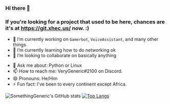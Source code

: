 ### Hi there 👋
### If you're looking for a project that used to be here, chances are it's at https://git.xhec.us/ now. :)

<!--
**SomethingGeneric/SomethingGeneric** is a ✨ _special_ ✨ repository because its `README.md` (this file) appears on your GitHub profile.
-->

- 🔭 I’m currently working on `Gamerbot`, `VoiceAssistant`, and many other things
- 🌱 I’m currently learning how to do networking ok
- 👯 I’m looking to collaborate on basically anything
<!-- - 🤔 I’m looking for help with ... -->
- 💬 Ask me about: Python or Linux
- 📫 How to reach me: VeryGeneric#2100 on Discord.
- 😄 Pronouns: He/Him
- ⚡ Fun fact: I've been to every continent except Africa.

![SomethingGeneric's GitHub stats](https://github-readme-stats.vercel.app/api?username=SomethingGeneric&show_icons=true&theme=radical)
[![Top Langs](https://github-readme-stats.vercel.app/api/top-langs/?username=SomethingGeneric&langs_count=10&layout=compact)](https://github.com/anuraghazra/github-readme-stats)
